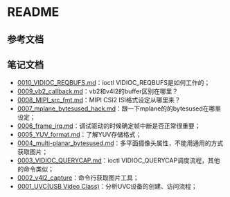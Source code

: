# README

## 参考文档

## 笔记文档

* [0010_VIDIOC_REQBUFS.md](docs/0010_VIDIOC_REQBUFS.md)：ioctl VIDIOC_REQBUFS是如何工作的；
* [0009_vb2_callback.md](docs/0009_vb2_callback.md)：vb2和v4l2的buffer区别在哪里？
* [0008_MIPI_src_fmt.md](docs/0008_MIPI_src_fmt.md)：MIPI CSI2 ISI格式设定从哪里来？
* [0007_mplane_bytesused_hack.md](docs/0007_mplane_bytesused_hack.md)：跟一下mplane的的bytesused在哪里设定；
* [0006_frame_irq.md](docs/0006_frame_irq.md)：调试驱动的时候确定帧中断是否正常很重要；
* [0005_YUV_format.md](docs/0005_YUV_format.md)：了解YUV存储格式；
* [0004_multi-planar_bytesused.md](docs/0004_multi-planar_bytesused.md)：多平面摄像头属性，不能用通用的方式获取图片；
* [0003_VIDIOC_QUERYCAP.md](docs/0003_VIDIOC_QUERYCAP.md)：ioctl VIDIOC_QUERYCAP调度流程，其他的命令类似；
* [0002_v4l2_capture](docs/0002_v4l2_capture/README.md)：命令行获取图片工具；
* [0001_UVC(USB Video Class)](docs/0001_uvc/README.md)：分析UVC设备的创建、访问流程；
